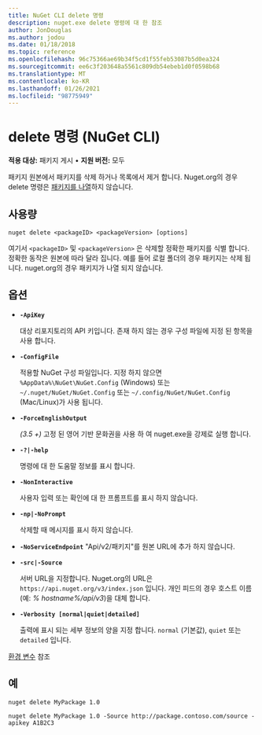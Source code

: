```yaml
---
title: NuGet CLI delete 명령
description: nuget.exe delete 명령에 대 한 참조
author: JonDouglas
ms.author: jodou
ms.date: 01/18/2018
ms.topic: reference
ms.openlocfilehash: 96c75366ae69b34f5cd1f55feb53087b5d0ea324
ms.sourcegitcommit: ee6c3f203648a5561c809db54ebeb1d0f0598b68
ms.translationtype: MT
ms.contentlocale: ko-KR
ms.lasthandoff: 01/26/2021
ms.locfileid: "98775949"
---
```

# <a name="delete-command-nuget-cli"></a>delete 명령 (NuGet CLI)

**적용 대상:** 패키지 게시 &bullet; **지원 버전:** 모두

패키지 원본에서 패키지를 삭제 하거나 목록에서 제거 합니다. Nuget.org의 경우 delete 명령은 [패키지를 나열](../../nuget-org/policies/deleting-packages.md)하지 않습니다.

## <a name="usage"></a>사용량

```cli
nuget delete <packageID> <packageVersion> [options]
```

여기서 `<packageID>` 및 `<packageVersion>` 은 삭제할 정확한 패키지를 식별 합니다. 정확한 동작은 원본에 따라 달라 집니다. 예를 들어 로컬 폴더의 경우 패키지는 삭제 됩니다. nuget.org의 경우 패키지가 나열 되지 않습니다.

## <a name="options"></a>옵션

- **`-ApiKey`**

  대상 리포지토리의 API 키입니다. 존재 하지 않는 경우 구성 파일에 지정 된 항목을 사용 합니다.

- **`-ConfigFile`**

  적용할 NuGet 구성 파일입니다. 지정 하지 않으면 `%AppData%\NuGet\NuGet.Config` (Windows) 또는 `~/.nuget/NuGet/NuGet.Config` 또는 `~/.config/NuGet/NuGet.Config` (Mac/Linux)가 사용 됩니다.

- **`-ForceEnglishOutput`**

  *(3.5 +)* 고정 된 영어 기반 문화권을 사용 하 여 nuget.exe을 강제로 실행 합니다.

- **`-?|-help`**

  명령에 대 한 도움말 정보를 표시 합니다.

- **`-NonInteractive`**

  사용자 입력 또는 확인에 대 한 프롬프트를 표시 하지 않습니다.

 - **`-np|-NoPrompt`**

   삭제할 때 메시지를 표시 하지 않습니다.

 - **`-NoServiceEndpoint`** "Api/v2/패키지"를 원본 URL에 추가 하지 않습니다.

- **`-src|-Source`**

  서버 URL을 지정합니다. Nuget.org의 URL은 `https://api.nuget.org/v3/index.json` 입니다. 개인 피드의 경우 호스트 이름 (예: *% hostname%/api/v3*)을 대체 합니다.

- **`-Verbosity [normal|quiet|detailed]`**

  출력에 표시 되는 세부 정보의 양을 지정 합니다. `normal` (기본값), `quiet` 또는 `detailed` 입니다.

[환경 변수](cli-ref-environment-variables.md) 참조

## <a name="examples"></a>예

```cli
nuget delete MyPackage 1.0

nuget delete MyPackage 1.0 -Source http://package.contoso.com/source -apikey A1B2C3
```
